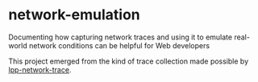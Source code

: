 # network-emulation
Documenting how capturing network traces and using it to emulate real-world network conditions can be helpful for Web developers

This project emerged from the kind of trace collection made possible by [lpp-network-trace](https://github.com/intel/lpp-network-trace).
